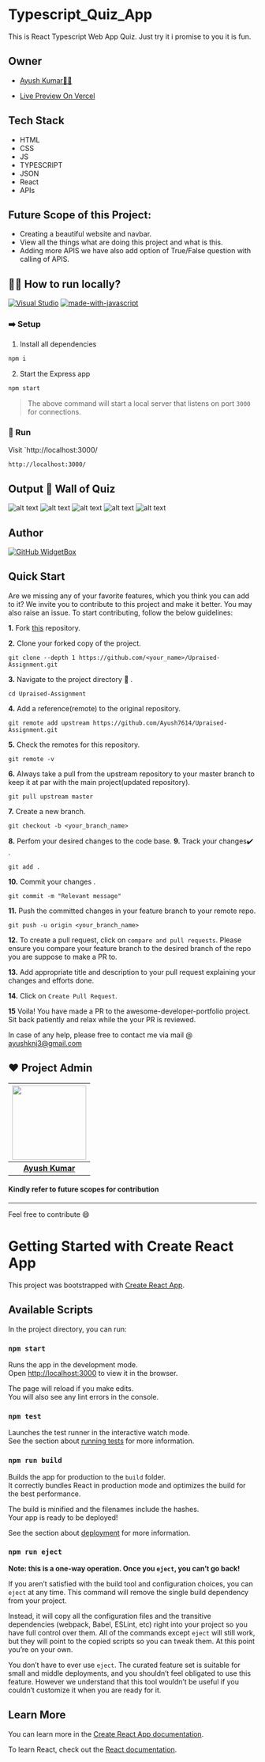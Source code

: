 # Typescript_Quiz_App

This is React Typescript Web App Quiz. Just try it i promise to you it is fun.

## Owner

* [Ayush Kumar👨‍💻](https://github.com/Ayush7614)

* [Live Preview On Vercel](https://upraised-assignment.vercel.app/)

## Tech Stack
- HTML
- CSS
- JS
- TYPESCRIPT
- JSON
- React
- APIs

## Future Scope of this Project:
* Creating a beautiful website and navbar.
* View all the things what are doing this project and what is this.
* Adding more APIS we have also add option of True/False question with calling of APIS.

## :running_man: How to run locally?

[![Visual Studio](https://badgen.net/badge/icon/visualstudio?icon=visualstudio&label)](https://github.dev/Ayush7614/peerlist-readme-badge/) [![made-with-javascript](https://img.shields.io/badge/Made%20with-JavaScript-1f425f.svg?logo=javascript)](https://github.com/Ayush7614/peerlist-readme-badge/fork)

### :arrow_right: Setup

1. Install all dependencies
```bash
npm i
```
2. Start the Express app
```bash
npm start
```

> The above command will start a local server that listens on port `3000` for connections.

### :arrows_counterclockwise: Run

Visit `http://localhost:3000/

```bash
http://localhost:3000/
```

## Output :blue_heart: Wall of Quiz

![alt text](https://github.com/Ayush7614/Upraised-Assignment/blob/master/src/images/Image%201.png)
![alt text](https://github.com/Ayush7614/Upraised-Assignment/blob/master/src/images/Image%202.png)
![alt text](https://github.com/Ayush7614/Upraised-Assignment/blob/master/src/images/Image%203.png)
![alt text](https://github.com/Ayush7614/Upraised-Assignment/blob/master/src/images/Image%204.png)
![alt text](https://github.com/Ayush7614/Upraised-Assignment/blob/master/src/images/Image%205.png)

## Author

[![GitHub WidgetBox](https://github-widgetbox.vercel.app/api/profile?username=Ayush7614&data=followers,repositories,stars,commits)](https://github.com/Ayush7614)


## Quick Start

Are we missing any of your favorite features, which you think you can add to it? We invite you to contribute to this project and make it better. You may also raise an issue.
To start contributing, follow the below guidelines: 

**1.**  Fork [this](https://github.com/Ayush7614/Upraised-Assignment.git) repository.

**2.**  Clone your forked copy of the project.

```
git clone --depth 1 https://github.com/<your_name>/Upraised-Assignment.git
```

**3.** Navigate to the project directory :file_folder: .

```
cd Upraised-Assignment
```

**4.** Add a reference(remote) to the original repository.

```
git remote add upstream https://github.com/Ayush7614/Upraised-Assignment.git
```

**5.** Check the remotes for this repository.
```
git remote -v
```

**6.** Always take a pull from the upstream repository to your master branch to keep it at par with the main project(updated repository).

```
git pull upstream master
```

**7.** Create a new branch.

```
git checkout -b <your_branch_name>
```

**8.** Perfom your desired changes to the code base.
**9.** Track your changes:heavy_check_mark: .

```
git add . 
```

**10.** Commit your changes .

```
git commit -m "Relevant message"
```

**11.** Push the committed changes in your feature branch to your remote repo.
```
git push -u origin <your_branch_name>
```

**12.** To create a pull request, click on `compare and pull requests`. Please ensure you compare your feature branch to the desired branch of the repo you are suppose to make a PR to.


**13.** Add appropriate title and description to your pull request explaining your changes and efforts done.


**14.** Click on `Create Pull Request`.


**15** Voila! You have made a PR to the awesome-developer-portfolio project. Sit back patiently and relax while the your PR is reviewed. 

 In case of any help, please free to contact me via mail @ ayushknj3@gmail.com
 
## ❤️ Project Admin

|                                     <a href="https://github.com/Ayush7614"><img src="https://avatars.githubusercontent.com/u/67006255?s=400&u=c0e16c3bba31328a028cfcca4b1fa7599509f905&v=4" width=150px height=150px /></a>                                      |
| :-----------------------------------------------------------------------------------------------------------------------------------------------------------------------------------------------------------------------------------------------------------------: |
|                                                                                      **[Ayush Kumar](https://www.linkedin.com/in/ayush-kumar-%F0%9F%87%AE%F0%9F%87%B3-984443191/)**                                                                                    |

#### Kindly refer to future scopes for contribution

---

Feel free to contribute :smile:


# Getting Started with Create React App

This project was bootstrapped with [Create React App](https://github.com/facebook/create-react-app).

## Available Scripts

In the project directory, you can run:

### `npm start`

Runs the app in the development mode.\
Open [http://localhost:3000](http://localhost:3000) to view it in the browser.

The page will reload if you make edits.\
You will also see any lint errors in the console.

### `npm test`

Launches the test runner in the interactive watch mode.\
See the section about [running tests](https://facebook.github.io/create-react-app/docs/running-tests) for more information.

### `npm run build`

Builds the app for production to the `build` folder.\
It correctly bundles React in production mode and optimizes the build for the best performance.

The build is minified and the filenames include the hashes.\
Your app is ready to be deployed!

See the section about [deployment](https://facebook.github.io/create-react-app/docs/deployment) for more information.

### `npm run eject`

**Note: this is a one-way operation. Once you `eject`, you can’t go back!**

If you aren’t satisfied with the build tool and configuration choices, you can `eject` at any time. This command will remove the single build dependency from your project.

Instead, it will copy all the configuration files and the transitive dependencies (webpack, Babel, ESLint, etc) right into your project so you have full control over them. All of the commands except `eject` will still work, but they will point to the copied scripts so you can tweak them. At this point you’re on your own.

You don’t have to ever use `eject`. The curated feature set is suitable for small and middle deployments, and you shouldn’t feel obligated to use this feature. However we understand that this tool wouldn’t be useful if you couldn’t customize it when you are ready for it.

## Learn More

You can learn more in the [Create React App documentation](https://facebook.github.io/create-react-app/docs/getting-started).

To learn React, check out the [React documentation](https://reactjs.org/).
